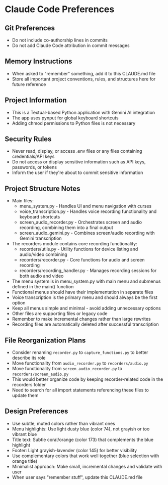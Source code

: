 # Claude Code Preferences

## Git Preferences
- Do not include co-authorship lines in commits
- Do not add Claude Code attribution in commit messages

## Memory Instructions
- When asked to "remember" something, add it to this CLAUDE.md file
- Store all important project conventions, rules, and structures here for future reference

## Project Information
- This is a Textual-based Python application with Gemini AI integration
- The app uses pynput for global keyboard shortcuts
- Adding chmod permissions to Python files is not necessary

## Security Rules
- Never read, display, or access .env files or any files containing credentials/API keys
- Do not access or display sensitive information such as API keys, passwords, or tokens
- Inform the user if they're about to commit sensitive information

## Project Structure Notes
- Main files:
  - menu_system.py - Handles UI and menu navigation with curses
  - voice_transcription.py - Handles voice recording functionality and keyboard shortcuts
  - screen_audio_recorder.py - Orchestrates screen and audio recording, combining them into a final output
  - screen_audio_gemini.py - Combines screen/audio recording with Gemini transcription
- The recorders module contains core recording functionality:
  - recorders/utils.py - Utility functions for device listing and audio/video combining
  - recorders/recorder.py - Core functions for audio and screen recording
  - recorders/recording_handler.py - Manages recording sessions for both audio and video
- The menu system is in menu_system.py with main menu and submenus defined in the main() function
- Functional menus should have their implementation in separate files
- Voice transcription is the primary menu and should always be the first option
- Keep all menus simple and minimal - avoid adding unnecessary options
- Other files are supporting files or legacy code
- Remember to make incremental changes rather than large rewrites
- Recording files are automatically deleted after successful transcription

## File Reorganization Plans
- Consider renaming `recorder.py` to `capture_functions.py` to better describe its role
- Move functionality from `audio_recorder.py` to `recorders/audio.py` 
- Move functionality from `screen_audio_recorder.py` to `recorders/screen_audio.py`
- This would better organize code by keeping recorder-related code in the recorders folder
- Need to search for all import statements referencing these files to update them

## Design Preferences
- Use subtle, muted colors rather than vibrant ones
- Menu highlights: Use light dusty blue (color 74), not grayish or too vibrant blue
- Title text: Subtle coral/orange (color 173) that complements the blue highlight
- Footer: Light grayish-lavender (color 145) for better visibility
- Use complementary colors that work well together (blue selection with orange title)
- Minimalist approach: Make small, incremental changes and validate with user
- When user says "remember stuff", update this CLAUDE.md file